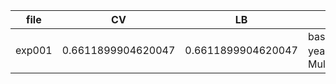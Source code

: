 | file | CV | LB | description |
| - | - | - | - |
| exp001 | 0.6611899904620047 | 0.6611899904620047 | baseline<br>yearとpriceのMultilabelStratifiedKFold |